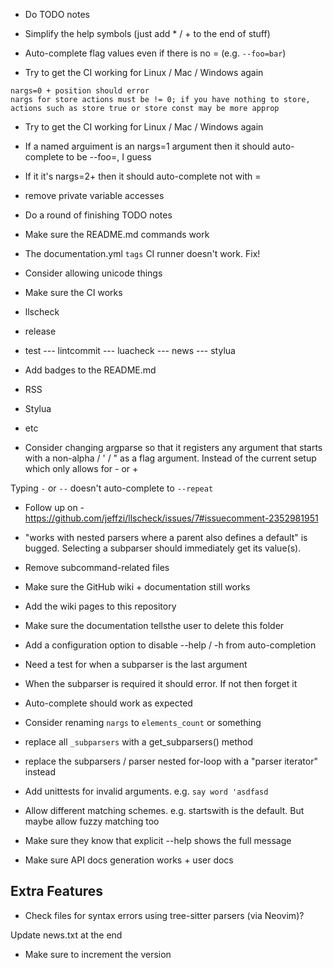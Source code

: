 - Do TODO notes

- Simplify the help symbols (just add * / + to the end of stuff)

- Auto-complete flag values even if there is no = (e.g. `--foo=bar`)
- Try to get the CI working for Linux / Mac / Windows again

```
nargs=0 + position should error
nargs for store actions must be != 0; if you have nothing to store, actions such as store true or store const may be more approp
```

- Try to get the CI working for Linux / Mac / Windows again

- If a named arguiment is an nargs=1 argument then it should auto-complete to be --foo=, I guess
 - If it it's nargs=2+ then it should auto-complete not with =

- remove private variable accesses

- Do a round of finishing TODO notes

- Make sure the README.md commands work

- The documentation.yml `tags` CI runner doesn't work. Fix!

- Consider allowing unicode things

- Make sure the CI works
 - llscheck
 - release
 - test
 --- lintcommit
 --- luacheck
 --- news
 --- stylua

- Add badges to the README.md
 - RSS
 - Stylua
 - etc

- Consider changing argparse so that it registers any argument that starts with
a non-alpha / ' / " as a flag argument. Instead of the current setup which only
allows for - or +

Typing `-` or `--` doesn't auto-complete to `--repeat`

- Follow up on - https://github.com/jeffzi/llscheck/issues/7#issuecomment-2352981951

- "works with nested parsers where a parent also defines a default" is bugged. Selecting a subparser should immediately get its value(s).

- Remove subcommand-related files
 - Make sure the GitHub wiki + documentation still works

- Add the wiki pages to this repository
 - Make sure the documentation tellsthe user to delete this folder

- Add a configuration option to disable --help / -h from auto-completion

- Need a test for when a subparser is the last argument
 - When the subparser is required it should error. If not then forget it
 - Auto-complete should work as expected
- Consider renaming `nargs` to `elements_count` or something

- replace all `_subparsers` with a get_subparsers() method
- replace the subparsers / parser nested for-loop with a "parser iterator" instead
- Add unittests for invalid arguments. e.g. `say word 'asdfasd`


- Allow different matching schemes. e.g. startswith is the default. But maybe
allow fuzzy matching too

- Make sure they know that explicit --help shows the full message


- Make sure API docs generation works + user docs

## Extra Features
- Check files for syntax errors using tree-sitter parsers (via Neovim)?


Update news.txt at the end
 - Make sure to increment the version
